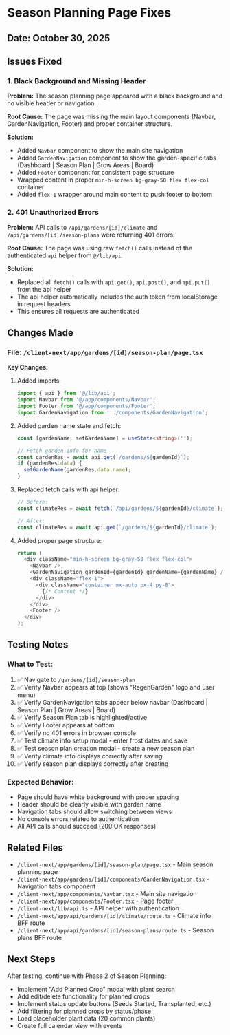 # Season Planning Page Fixes

## Date: October 30, 2025

## Issues Fixed

### 1. Black Background and Missing Header
**Problem:** The season planning page appeared with a black background and no visible header or navigation.

**Root Cause:** The page was missing the main layout components (Navbar, GardenNavigation, Footer) and proper container structure.

**Solution:**
- Added `Navbar` component to show the main site navigation
- Added `GardenNavigation` component to show the garden-specific tabs (Dashboard | Season Plan | Grow Areas | Board)
- Added `Footer` component for consistent page structure
- Wrapped content in proper `min-h-screen bg-gray-50 flex flex-col` container
- Added `flex-1` wrapper around main content to push footer to bottom

### 2. 401 Unauthorized Errors
**Problem:** API calls to `/api/gardens/[id]/climate` and `/api/gardens/[id]/season-plans` were returning 401 errors.

**Root Cause:** The page was using raw `fetch()` calls instead of the authenticated `api` helper from `@/lib/api`.

**Solution:**
- Replaced all `fetch()` calls with `api.get()`, `api.post()`, and `api.put()` from the api helper
- The api helper automatically includes the auth token from localStorage in request headers
- This ensures all requests are authenticated

## Changes Made

### File: `/client-next/app/gardens/[id]/season-plan/page.tsx`

**Key Changes:**
1. Added imports:
   ```typescript
   import { api } from '@/lib/api';
   import Navbar from '@/app/components/Navbar';
   import Footer from '@/app/components/Footer';
   import GardenNavigation from '../components/GardenNavigation';
   ```

2. Added garden name state and fetch:
   ```typescript
   const [gardenName, setGardenName] = useState<string>('');
   
   // Fetch garden info for name
   const gardenRes = await api.get(`/gardens/${gardenId}`);
   if (gardenRes.data) {
     setGardenName(gardenRes.data.name);
   }
   ```

3. Replaced fetch calls with api helper:
   ```typescript
   // Before:
   const climateRes = await fetch(`/api/gardens/${gardenId}/climate`);
   
   // After:
   const climateRes = await api.get(`/gardens/${gardenId}/climate`);
   ```

4. Added proper page structure:
   ```typescript
   return (
     <div className="min-h-screen bg-gray-50 flex flex-col">
       <Navbar />
       <GardenNavigation gardenId={gardenId} gardenName={gardenName} />
       <div className="flex-1">
         <div className="container mx-auto px-4 py-8">
           {/* Content */}
         </div>
       </div>
       <Footer />
     </div>
   );
   ```

## Testing Notes

### What to Test:
1. ✅ Navigate to `/gardens/[id]/season-plan`
2. ✅ Verify Navbar appears at top (shows "RegenGarden" logo and user menu)
3. ✅ Verify GardenNavigation tabs appear below navbar (Dashboard | Season Plan | Grow Areas | Board)
4. ✅ Verify Season Plan tab is highlighted/active
5. ✅ Verify Footer appears at bottom
6. ✅ Verify no 401 errors in browser console
7. ✅ Test climate info setup modal - enter frost dates and save
8. ✅ Test season plan creation modal - create a new season plan
9. ✅ Verify climate info displays correctly after saving
10. ✅ Verify season plan displays correctly after creating

### Expected Behavior:
- Page should have white background with proper spacing
- Header should be clearly visible with garden name
- Navigation tabs should allow switching between views
- No console errors related to authentication
- All API calls should succeed (200 OK responses)

## Related Files

- `/client-next/app/gardens/[id]/season-plan/page.tsx` - Main season planning page
- `/client-next/app/gardens/[id]/components/GardenNavigation.tsx` - Navigation tabs component
- `/client-next/app/components/Navbar.tsx` - Main site navigation
- `/client-next/app/components/Footer.tsx` - Page footer
- `/client-next/lib/api.ts` - API helper with authentication
- `/client-next/app/api/gardens/[id]/climate/route.ts` - Climate info BFF route
- `/client-next/app/api/gardens/[id]/season-plans/route.ts` - Season plans BFF route

## Next Steps

After testing, continue with Phase 2 of Season Planning:
- Implement "Add Planned Crop" modal with plant search
- Add edit/delete functionality for planned crops
- Implement status update buttons (Seeds Started, Transplanted, etc.)
- Add filtering for planned crops by status/phase
- Load placeholder plant data (20 common plants)
- Create full calendar view with events
